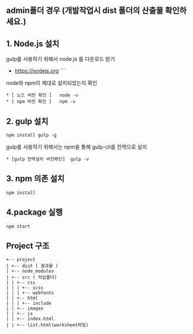 ## admin폴더 경우 (개발작업시 dist 폴더의 산출물 확인하세요.)

## 1. Node.js 설치
gulp를 사용하기 위해서 node.js 를 다운로드 받기

* https://nodejs.org      ```


node와 npm이 제대로 설치되었는지 확인

 ```
* [ 노드 버전 확인 ]   node -v 
* [ npm 버전 확인 ]   npm -v
 ```


## 2. gulp 설치

``` 
npm install gulp -g 
```
gulp를 사용하기 위해서는 npm을 통해 gulp-cli를 전역으로 설치
 ```
* [gulp 전역설치 버전확인]  gulp -v 
 ```


## 3. npm 의존 설치

```
npm install
```

## 4.package 실행

```
npm start
```

 
 ## Project 구조
 ```
 +-- project
 | +-- dist ( 결과물 ) 
 | +-- node_modules
 | +-- src ( 작업폴더)
 | | +-- css
 | | | +-- scss
 | | | +-- webfonts
 | | +-- html
 | | | +-- include
 | | +-- images
 | | +-- js
 | | +-- index.html
 | | +-- list.html(worksheet파일)